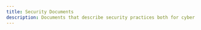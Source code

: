 ```yaml
---
title: Security Documents
description: Documents that describe security practices both for cyber security members and all project members.
---
```

